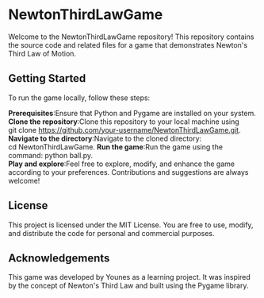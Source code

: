 # NewtonThirdLawGame
Welcome to the NewtonThirdLawGame repository! This repository contains the source code and related files for a game that demonstrates Newton's Third Law of Motion.

## Getting Started
To run the game locally, follow these steps:

**Prerequisites**:Ensure that Python and Pygame are installed on your system.<br>
**Clone the repository**:Clone this repository to your local machine using<br>
git clone https://github.com/your-username/NewtonThirdLawGame.git.
**Navigate to the directory**:Navigate to the cloned directory:<br>
cd NewtonThirdLawGame.
**Run the game**:Run the game using the command: python ball.py.<br>
**Play and explore**:Feel free to explore, modify, and enhance the game according to your preferences. Contributions and suggestions are always welcome!<br>

## License
This project is licensed under the MIT License. You are free to use, modify, and distribute the code for personal and commercial purposes.

## Acknowledgements
This game was developed by Younes as a learning project. It was inspired by the concept of Newton's Third Law and built using the Pygame library.



